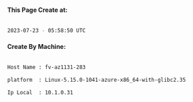 
   
#### This Page Create at:

```bash

2023-07-23 - 05:58:50 UTC

```

#### Create By Machine:

```bash

Host Name : fv-az1131-283

platform  : Linux-5.15.0-1041-azure-x86_64-with-glibc2.35

Ip Local  : 10.1.0.31

```

